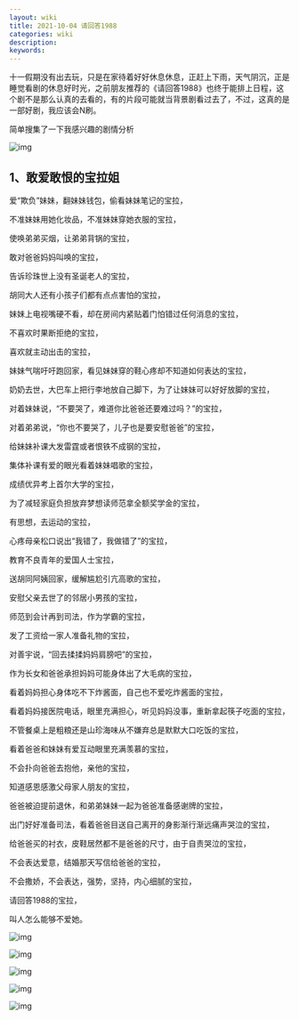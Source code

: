 ```yaml
---
layout: wiki
title: 2021-10-04 请回答1988
categories: wiki
description: 
keywords: 
---
```


十一假期没有出去玩，只是在家待着好好休息休息，正赶上下雨，天气阴沉，正是睡觉看剧的休息好时光，之前朋友推荐的《请回答1988》也终于能排上日程，这个剧不是那么认真的去看的，有的片段可能就当背景剧看过去了，不过，这真的是一部好剧，我应该会N刷。



简单搜集了一下我感兴趣的剧情分析

![img](http://beangogo.cn/assets/images/artcles/2021-10-04-请回答1988.assets/v2-fec89fdf8a5f5a87f5a9d01ad97b6306_1440w.jpg)

## 1、敢爱敢恨的宝拉姐

爱“欺负”妹妹，翻妹妹钱包，偷看妹妹笔记的宝拉，

不准妹妹用她化妆品，不准妹妹穿她衣服的宝拉，

使唤弟弟买烟，让弟弟背锅的宝拉，

敢对爸爸妈妈叫唤的宝拉，

告诉珍珠世上没有圣诞老人的宝拉，

胡同大人还有小孩子们都有点点害怕的宝拉，

妹妹上电视嘴硬不看，却在房间内紧贴着门怕错过任何消息的宝拉，

不喜欢时果断拒绝的宝拉，

喜欢就主动出击的宝拉，

妹妹气喘吁吁跑回家，看见妹妹穿的鞋心疼却不知道如何表达的宝拉，

奶奶去世，大巴车上把行李地放自己脚下，为了让妹妹可以好好放脚的宝拉，

对着妹妹说，“不要哭了，难道你比爸爸还要难过吗？”的宝拉，

对着弟弟说，“你也不要哭了，儿子也是要安慰爸爸”的宝拉，

给妹妹补课大发雷霆或者恨铁不成钢的宝拉，

集体补课有爱的眼光看着妹妹唱歌的宝拉，

成绩优异考上首尔大学的宝拉，

为了减轻家庭负担放弃梦想读师范拿全额奖学金的宝拉，

有思想，去运动的宝拉，

心疼母亲松口说出“我错了，我做错了”的宝拉，

教育不良青年的爱国人士宝拉，

送胡同阿姨回家，缓解尴尬引亢高歌的宝拉，

安慰父亲去世了的邻居小男孩的宝拉，

师范到会计再到司法，作为学霸的宝拉，

发了工资给一家人准备礼物的宝拉，

对善宇说，“回去揉揉妈妈肩膀吧”的宝拉，

作为长女和爸爸承担妈妈可能身体出了大毛病的宝拉，

看着妈妈担心身体吃不下炸酱面，自己也不爱吃炸酱面的宝拉，

看着妈妈接医院电话，眼里充满担心，听见妈妈没事，重新拿起筷子吃面的宝拉，

不管餐桌上是粗粮还是山珍海味从不嫌弃总是默默大口吃饭的宝拉，

看着爸爸和妹妹有爱互动眼里充满羡慕的宝拉，

不会扑向爸爸去抱他，亲他的宝拉，

知道感恩感激父母家人朋友的宝拉，

爸爸被迫提前退休，和弟弟妹妹一起为爸爸准备感谢牌的宝拉，

出门好好准备司法，看着爸爸目送自己离开的身影渐行渐远痛声哭泣的宝拉，

给爸爸买的衬衣，皮鞋居然都不是爸爸的尺寸，由于自责哭泣的宝拉，

不会表达爱意，结婚那天写信给爸爸的宝拉，

不会撒娇，不会表达，强势，坚持，内心细腻的宝拉，

请回答1988的宝拉，

叫人怎么能够不爱她。

![img](http://beangogo.cn/assets/images/artcles/2021-10-04-请回答1988.assets/c9961907122cf1034930c94ab4fd7733_1440w.jpg)







![img](http://beangogo.cn/assets/images/artcles/2021-10-04-请回答1988.assets/5d321be4da66812c13e2e813342a9a49_1440w.jpg)

![img](http://beangogo.cn/assets/images/artcles/2021-10-04-请回答1988.assets/87afd0523879ac9ee9b393622ea7a26b_1440w.jpg)



![img](http://beangogo.cn/assets/images/artcles/2021-10-04-请回答1988.assets/5f97af9eca60a16edafb12d9661d256b_1440w.jpg)



![img](http://beangogo.cn/assets/images/artcles/2021-10-04-请回答1988.assets/v2-6230af53ce121a406aa6f34fd4d46ffd_1440w.jpg)